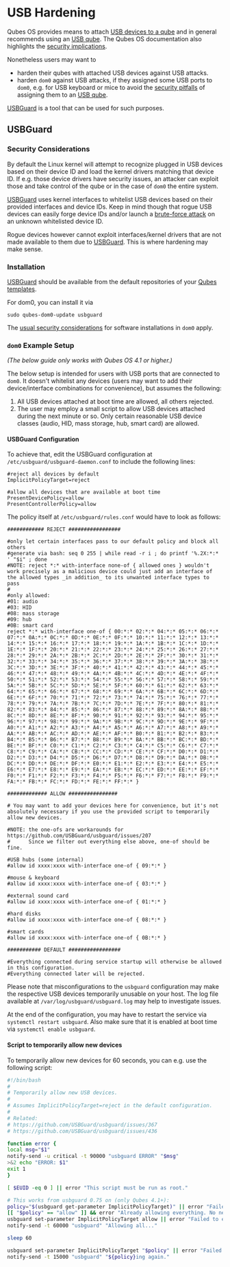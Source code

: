 
# USB Hardening

Qubes OS provides means to attach [USB devices to a qube](https://www.qubes-os.org/doc/how-to-use-usb-devices/)
and in general recommends using an [USB qube](https://www.qubes-os.org/doc/usb-qubes/). The Qubes OS
documentation also highlights the [security implications](https://www.qubes-os.org/doc/device-handling-security/).

Nonetheless users may want to

- harden their qubes with attached USB devices against USB attacks.
- harden `dom0` against USB attacks, if they assigned some USB ports to `dom0`, e.g. for USB keyboard or mice
  to avoid the [security pitfalls](https://www.qubes-os.org/doc/device-handling-security/#usb-security) of
  assigning them to an [USB qube](https://www.qubes-os.org/doc/usb-qubes/).

[USBGuard](https://usbguard.github.io/) is a tool that can be used for such purposes.

## USBGuard

### Security Considerations

By default the Linux kernel will attempt to recognize plugged in USB devices based on their device ID
and load the kernel drivers matching that device ID. If e.g. those device drivers have security issues,
an attacker can exploit those and take control of the qube or in the case of `dom0` the entire system.

[USBGuard](https://usbguard.github.io/) uses kernel interfaces to whitelist USB devices based on their
provided interfaces and device IDs. Keep in mind though that rogue USB devices can easily forge device IDs
and/or launch a [brute-force attack](https://en.wikipedia.org/wiki/Brute-force_attack) on an unknown
whitelisted device ID.

Rogue devices however cannot exploit interfaces/kernel drivers that are not made available to them due to
[USBGuard](https://usbguard.github.io/). This is where hardening may make sense.

### Installation

[USBGuard](https://usbguard.github.io/) should be available from the default repositories of your
[Qubes templates](https://www.qubes-os.org/doc/templates/).

For dom0, you can install it via
```
sudo qubes-dom0-update usbguard
```

The [usual security considerations](https://www.qubes-os.org/doc/how-to-install-software-in-dom0/) for
software installations in `dom0` apply.

### `dom0` Example Setup

_(The below guide only works with Qubes OS 4.1 or higher.)_

The below setup is intended for users with USB ports that are connected to `dom0`. It doesn't whitelist
any devices (users may want to add their device/interface combinations for convenience), but assumes the
following:

1. All USB devices attached at boot time are allowed, all others rejected.
2. The user may employ a small script to allow USB devices attached during the next minute or so. Only
   certain reasonable USB device classes (audio, HID, mass storage, hub, smart card) are allowed.

#### USBGuard Configuration

To achieve that, edit the USBGuard configuration at `/etc/usbguard/usbguard-daemon.conf` to include the
following lines:
```
#reject all devices by default
ImplicitPolicyTarget=reject

#allow all devices that are available at boot time
PresentDevicePolicy=allow
PresentControllerPolicy=allow
```

The policy itself at `/etc/usbguard/rules.conf` would have to look as follows:
```
############ REJECT #################

#only let certain interfaces pass to our default policy and block all others
#generate via bash: seq 0 255 | while read -r i ; do printf '%.2X:*:* ' "$i" ; done
#NOTE: reject *:* with-interface none-of { allowed ones } wouldn't work precisely as a malicious device could just add an interface of the allowed types _in addition_ to its unwanted interface types to pass
#
#only allowed:
#01: audio
#03: HID
#08: mass storage
#09: hub
#0B: smart card
reject *:* with-interface one-of { 00:*:* 02:*:* 04:*:* 05:*:* 06:*:* 07:*:* 0A:*:* 0C:*:* 0D:*:* 0E:*:* 0F:*:* 10:*:* 11:*:* 12:*:* 13:*:* 14:*:* 15:*:* 16:*:* 17:*:* 18:*:* 19:*:* 1A:*:* 1B:*:* 1C:*:* 1D:*:* 1E:*:* 1F:*:* 20:*:* 21:*:* 22:*:* 23:*:* 24:*:* 25:*:* 26:*:* 27:*:* 28:*:* 29:*:* 2A:*:* 2B:*:* 2C:*:* 2D:*:* 2E:*:* 2F:*:* 30:*:* 31:*:* 32:*:* 33:*:* 34:*:* 35:*:* 36:*:* 37:*:* 38:*:* 39:*:* 3A:*:* 3B:*:* 3C:*:* 3D:*:* 3E:*:* 3F:*:* 40:*:* 41:*:* 42:*:* 43:*:* 44:*:* 45:*:* 46:*:* 47:*:* 48:*:* 49:*:* 4A:*:* 4B:*:* 4C:*:* 4D:*:* 4E:*:* 4F:*:* 50:*:* 51:*:* 52:*:* 53:*:* 54:*:* 55:*:* 56:*:* 57:*:* 58:*:* 59:*:* 5A:*:* 5B:*:* 5C:*:* 5D:*:* 5E:*:* 5F:*:* 60:*:* 61:*:* 62:*:* 63:*:* 64:*:* 65:*:* 66:*:* 67:*:* 68:*:* 69:*:* 6A:*:* 6B:*:* 6C:*:* 6D:*:* 6E:*:* 6F:*:* 70:*:* 71:*:* 72:*:* 73:*:* 74:*:* 75:*:* 76:*:* 77:*:* 78:*:* 79:*:* 7A:*:* 7B:*:* 7C:*:* 7D:*:* 7E:*:* 7F:*:* 80:*:* 81:*:* 82:*:* 83:*:* 84:*:* 85:*:* 86:*:* 87:*:* 88:*:* 89:*:* 8A:*:* 8B:*:* 8C:*:* 8D:*:* 8E:*:* 8F:*:* 90:*:* 91:*:* 92:*:* 93:*:* 94:*:* 95:*:* 96:*:* 97:*:* 98:*:* 99:*:* 9A:*:* 9B:*:* 9C:*:* 9D:*:* 9E:*:* 9F:*:* A0:*:* A1:*:* A2:*:* A3:*:* A4:*:* A5:*:* A6:*:* A7:*:* A8:*:* A9:*:* AA:*:* AB:*:* AC:*:* AD:*:* AE:*:* AF:*:* B0:*:* B1:*:* B2:*:* B3:*:* B4:*:* B5:*:* B6:*:* B7:*:* B8:*:* B9:*:* BA:*:* BB:*:* BC:*:* BD:*:* BE:*:* BF:*:* C0:*:* C1:*:* C2:*:* C3:*:* C4:*:* C5:*:* C6:*:* C7:*:* C8:*:* C9:*:* CA:*:* CB:*:* CC:*:* CD:*:* CE:*:* CF:*:* D0:*:* D1:*:* D2:*:* D3:*:* D4:*:* D5:*:* D6:*:* D7:*:* D8:*:* D9:*:* DA:*:* DB:*:* DC:*:* DD:*:* DE:*:* DF:*:* E0:*:* E1:*:* E2:*:* E3:*:* E4:*:* E5:*:* E6:*:* E7:*:* E8:*:* E9:*:* EA:*:* EB:*:* EC:*:* ED:*:* EE:*:* EF:*:* F0:*:* F1:*:* F2:*:* F3:*:* F4:*:* F5:*:* F6:*:* F7:*:* F8:*:* F9:*:* FA:*:* FB:*:* FC:*:* FD:*:* FE:*:* FF:*:* }

############# ALLOW ################

# You may want to add your devices here for convenience, but it's not absolutely necessary if you use the provided script to temporarily allow new devices.

#NOTE: the one-ofs are workarounds for https://github.com/USBGuard/usbguard/issues/207
#      Since we filter out everything else above, one-of should be fine.

#USB hubs (some internal)
#allow id xxxx:xxxx with-interface one-of { 09:*:* }

#mouse & keyboard
#allow id xxxx:xxxx with-interface one-of { 03:*:* }

#external sound card
#allow id xxxx:xxxx with-interface one-of { 01:*:* }

#hard disks
#allow id xxxx:xxxx with-interface one-of { 08:*:* }

#smart cards
#allow id xxxx:xxxx with-interface one-of { 0B:*:* }

########### DEFAULT #################

#Everything connected during service startup will otherwise be allowed in this configuration.
#Everything connected later will be rejected.
```

Please note that misconfigurations to the `usbguard` configuration may make the respective USB devices
temporarily unusable on your host. The log file available at `/var/log/usbguard/usbguard.log` may help
to investigate issues.

At the end of the configuration, you may have to restart the service via `systemctl restart usbguard`.
Also make sure that it is enabled at boot time via `systemctl enable usbguard`.

#### Script to temporarily allow new devices

To temporarily allow new devices for 60 seconds, you can e.g. use the following script:

```bash
#!/bin/bash
#
# Temporarily allow new USB devices.
#
# Assumes ImplicitPolicyTarget=reject in the default configuration.
#
# Related:
# https://github.com/USBGuard/usbguard/issues/367
# https://github.com/USBGuard/usbguard/issues/436

function error {
local msg="$1"
notify-send -u critical -t 90000 "usbguard ERROR" "$msg"
>&2 echo "ERROR: $1"
exit 1
}

[ $EUID -eq 0 ] || error "This script must be run as root."

# This works from usbguard 0.75 on (only Qubes 4.1+):
policy="$(usbguard get-parameter ImplicitPolicyTarget)" || error "Failed to retrieve the current usbguard policy."
[[ "$policy" == "allow" ]] && error "Already allowing everything. No need to run."
usbguard set-parameter ImplicitPolicyTarget allow || error "Failed to execute usbguard."
notify-send -t 60000 "usbguard" "Allowing all..."

sleep 60

usbguard set-parameter ImplicitPolicyTarget "$policy" || error "Failed to set usbguard back to its old policy!"
notify-send -t 15000 "usbguard" "${policy}ing again."
```
